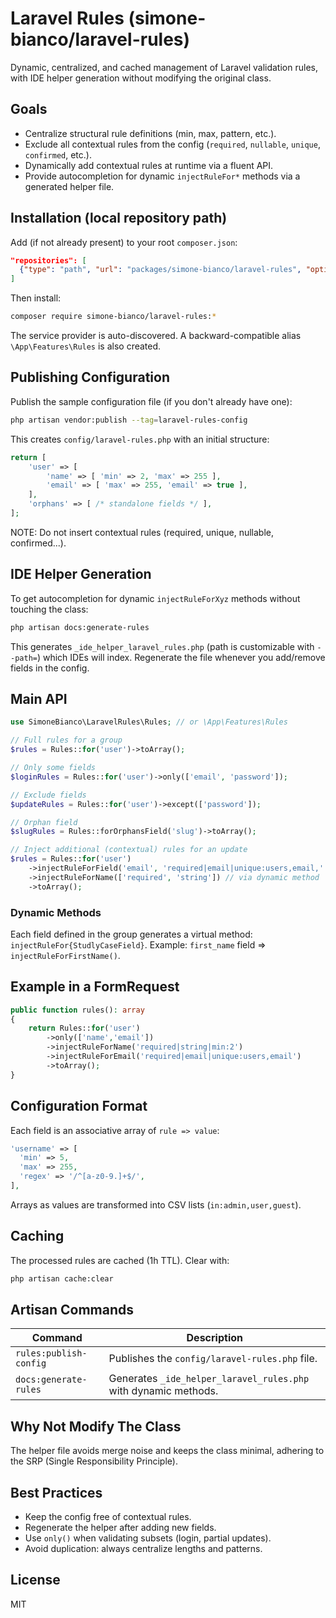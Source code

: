 # Laravel Rules (simone-bianco/laravel-rules)

Dynamic, centralized, and cached management of Laravel validation rules, with IDE helper generation without modifying the original class.

## Goals

- Centralize structural rule definitions (min, max, pattern, etc.).
- Exclude all contextual rules from the config (`required`, `nullable`, `unique`, `confirmed`, etc.).
- Dynamically add contextual rules at runtime via a fluent API.
- Provide autocompletion for dynamic `injectRuleFor*` methods via a generated helper file.

## Installation (local repository path)

Add (if not already present) to your root `composer.json`:

```json
"repositories": [
  {"type": "path", "url": "packages/simone-bianco/laravel-rules", "options": {"symlink": true}}
]
```

Then install:

```bash
composer require simone-bianco/laravel-rules:*
```

The service provider is auto-discovered. A backward-compatible alias `\App\Features\Rules` is also created.

## Publishing Configuration

Publish the sample configuration file (if you don't already have one):

```bash
php artisan vendor:publish --tag=laravel-rules-config
```

This creates `config/laravel-rules.php` with an initial structure:

```php
return [
    'user' => [
        'name' => [ 'min' => 2, 'max' => 255 ],
        'email' => [ 'max' => 255, 'email' => true ],
    ],
    'orphans' => [ /* standalone fields */ ],
];
```

NOTE: Do not insert contextual rules (required, unique, nullable, confirmed...).

## IDE Helper Generation

To get autocompletion for dynamic `injectRuleForXyz` methods without touching the class:

```bash
php artisan docs:generate-rules
```

This generates `_ide_helper_laravel_rules.php` (path is customizable with `--path=`) which IDEs will index.
Regenerate the file whenever you add/remove fields in the config.

## Main API

```php
use SimoneBianco\LaravelRules\Rules; // or \App\Features\Rules

// Full rules for a group
$rules = Rules::for('user')->toArray();

// Only some fields
$loginRules = Rules::for('user')->only(['email', 'password']);

// Exclude fields
$updateRules = Rules::for('user')->except(['password']);

// Orphan field
$slugRules = Rules::forOrphansField('slug')->toArray();

// Inject additional (contextual) rules for an update
$rules = Rules::for('user')
    ->injectRuleForField('email', 'required|email|unique:users,email,'.$userId)
    ->injectRuleForName(['required', 'string']) // via dynamic method
    ->toArray();
```

### Dynamic Methods

Each field defined in the group generates a virtual method: `injectRuleFor{StudlyCaseField}`.
Example: `first_name` field =\> `injectRuleForFirstName()`.

## Example in a FormRequest

```php
public function rules(): array
{
    return Rules::for('user')
        ->only(['name','email'])
        ->injectRuleForName('required|string|min:2')
        ->injectRuleForEmail('required|email|unique:users,email')
        ->toArray();
}
```

## Configuration Format

Each field is an associative array of `rule => value`:

```php
'username' => [
  'min' => 5,
  'max' => 255,
  'regex' => '/^[a-z0-9.]+$/',
],
```

Arrays as values are transformed into CSV lists (`in:admin,user,guest`).

## Caching

The processed rules are cached (1h TTL). Clear with:

```bash
php artisan cache:clear
```

## Artisan Commands

| Command | Description |
|---|---|
| `rules:publish-config` | Publishes the `config/laravel-rules.php` file. |
| `docs:generate-rules` | Generates `_ide_helper_laravel_rules.php` with dynamic methods. |

## Why Not Modify The Class

The helper file avoids merge noise and keeps the class minimal, adhering to the SRP (Single Responsibility Principle).

## Best Practices

- Keep the config free of contextual rules.
- Regenerate the helper after adding new fields.
- Use `only()` when validating subsets (login, partial updates).
- Avoid duplication: always centralize lengths and patterns.

## License

MIT
